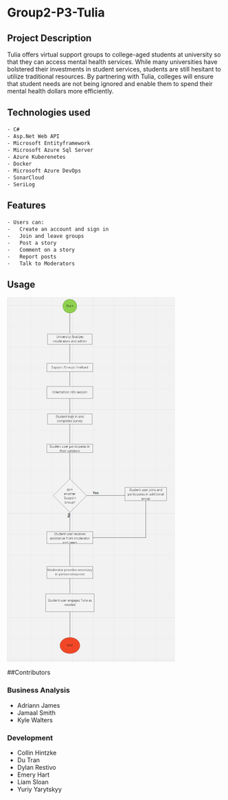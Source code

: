 # Group2-P3-Tulia
## Project Description

Tulia offers virtual support groups to college-aged students at university so that they can access mental health services. While many universities have bolstered their investments in student services, students are still hesitant to utilize traditional resources. By partnering with Tulia, colleges will ensure that student needs are not being ignored and enable them to spend their mental health dollars more efficiently.
## Technologies used
	- C#
	- Asp.Net Web API
	- Microsoft Entityframework
	- Microsoft Azure Sql Server
	- Azure Kuberenetes
    - Docker
	- Microsoft Azure DevOps
	- SonarCloud
	- SeriLog
## Features
	- Users can:
    -   Create an account and sign in
	-   Join and leave groups
	-   Post a story
    -   Comment on a story
    -   Report posts
	-   Talk to Moderators

## Usage
	
![Tulia Flowchart](/Documentation/TuliaFlowchart.png)

##Contributors
### Business Analysis
- Adriann James
- Jamaal Smith
- Kyle Walters

### Development
- Collin Hintzke
- Du Tran
- Dylan Restivo
- Emery Hart
- Liam Sloan
- Yuriy Yarytskyy